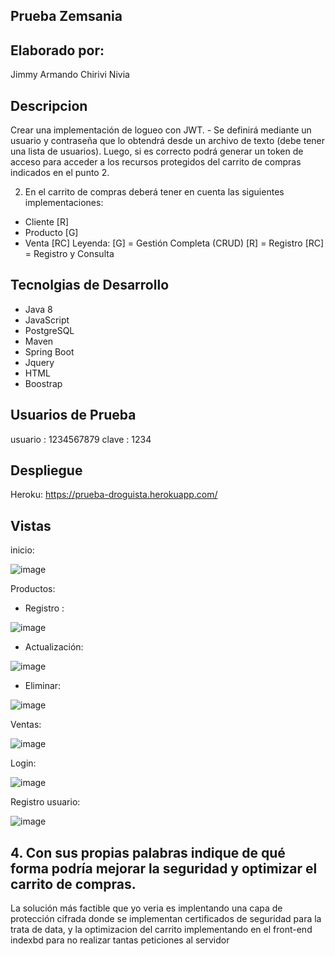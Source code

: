 ## Prueba Zemsania

## Elaborado por:

Jimmy Armando Chirivi Nivia

## Descripcion

Crear una implementación de logueo con JWT. - Se definirá mediante un usuario y contraseña que lo obtendrá desde un archivo de texto (debe tener una lista de usuarios). Luego, si es correcto podrá generar un token de acceso para acceder a los recursos protegidos del carrito de compras indicados en el punto 2.

2.	En el carrito de compras deberá tener en cuenta las siguientes implementaciones:
-	Cliente [R]
-	Producto [G]
-	Venta [RC]
Leyenda:
[G] = Gestión Completa (CRUD)
[R] = Registro
[RC] = Registro y Consulta



## Tecnolgias de Desarrollo

- Java 8
- JavaScript 
- PostgreSQL
- Maven
- Spring Boot
- Jquery
- HTML
- Boostrap

## Usuarios de Prueba

usuario : 1234567879
clave : 1234

## Despliegue

Heroku: https://prueba-droguista.herokuapp.com/

## Vistas

inicio: 

![image](https://user-images.githubusercontent.com/48265107/95799910-bdf06c80-0cbb-11eb-82ba-3727481bf675.png)

Productos: 

- Registro :

![image](https://user-images.githubusercontent.com/48265107/95799964-eaa48400-0cbb-11eb-9b99-9173473dded9.png)

- Actualización: 

![image](https://user-images.githubusercontent.com/48265107/95800038-17589b80-0cbc-11eb-96ba-d5d756055297.png)

- Eliminar: 

![image](https://user-images.githubusercontent.com/48265107/95800080-31927980-0cbc-11eb-8fb4-bfc07f21d1f2.png)


Ventas:

![image](https://user-images.githubusercontent.com/48265107/95800137-50910b80-0cbc-11eb-8cf2-c0ee7f4d7863.png)


Login:

![image](https://user-images.githubusercontent.com/48265107/95800177-63a3db80-0cbc-11eb-8b06-e5e55ac11ffb.png)

Registro usuario:

![image](https://user-images.githubusercontent.com/48265107/95800232-8d5d0280-0cbc-11eb-90b2-1f51ef06b0a9.png)

## 4.	Con sus propias palabras indique de qué forma podría mejorar la seguridad y optimizar el carrito de compras.

La solución más factible que yo veria es implentando una capa de protección cifrada donde se implementan certificados de seguridad para la trata de data,
y la optimizacion del carrito implementando en el front-end indexbd para no realizar tantas peticiones al servidor
